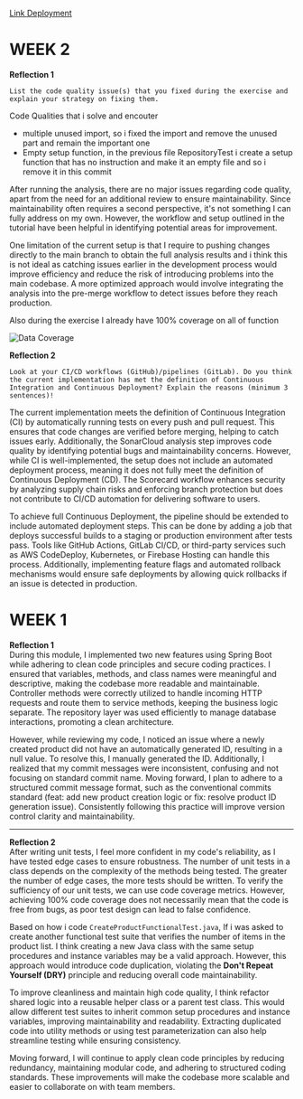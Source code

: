 [Link Deployment](https://overseas-cardinal-xuandu-dad35b97.koyeb.app/)

# WEEK 2
**Reflection 1**
````
List the code quality issue(s) that you fixed during the exercise and explain your strategy on fixing them.
````

Code Qualities that i solve and encouter
- multiple unused import, so i fixed the import and remove the unused part and remain the important one
- Empty setup function, in the previous file RepositoryTest i create a setup function that has no instruction and make it an empty file and so i remove it in this commit 

After running the analysis, there are no major issues regarding code quality, apart from the need for an additional review to ensure maintainability. Since maintainability often requires a second perspective, it's not something I can fully address on my own. However, the workflow and setup outlined in the tutorial have been helpful in identifying potential areas for improvement.

One limitation of the current setup is that I require to pushing changes directly to the main branch to obtain the full analysis results and i think this is not ideal as catching issues earlier in the development process would improve efficiency and reduce the risk of introducing problems into the main codebase. A more optimized approach would involve integrating the analysis into the pre-merge workflow to detect issues before they reach production.

Also during the exercise I already have 100% coverage on all of function

![Data Coverage](https://cdn.discordapp.com/attachments/1268572223157960845/1342481340070887425/Screenshot_2025-02-21_at_20.00.48.png?ex=67b9caad&is=67b8792d&hm=80e0100021f245f6ac132e7402472ea23513275560ab88b73291a52f9d5d02c7&)

**Reflection 2**
````
Look at your CI/CD workflows (GitHub)/pipelines (GitLab). Do you think the current implementation has met the definition of Continuous Integration and Continuous Deployment? Explain the reasons (minimum 3 sentences)!
````

The current implementation meets the definition of Continuous Integration (CI) by automatically running tests on every push and pull request. This ensures that code changes are verified before merging, helping to catch issues early. Additionally, the SonarCloud analysis step improves code quality by identifying potential bugs and maintainability concerns. However, while CI is well-implemented, the setup does not include an automated deployment process, meaning it does not fully meet the definition of Continuous Deployment (CD). The Scorecard workflow enhances security by analyzing supply chain risks and enforcing branch protection but does not contribute to CI/CD automation for delivering software to users.

To achieve full Continuous Deployment, the pipeline should be extended to include automated deployment steps. This can be done by adding a job that deploys successful builds to a staging or production environment after tests pass. Tools like GitHub Actions, GitLab CI/CD, or third-party services such as AWS CodeDeploy, Kubernetes, or Firebase Hosting can handle this process. Additionally, implementing feature flags and automated rollback mechanisms would ensure safe deployments by allowing quick rollbacks if an issue is detected in production.

# WEEK 1

**Reflection 1**  
During this module, I implemented two new features using Spring Boot while adhering to clean code principles and secure coding practices. I ensured that variables, methods, and class names were meaningful and descriptive, making the codebase more readable and maintainable. Controller methods were correctly utilized to handle incoming HTTP requests and route them to service methods, keeping the business logic separate. The repository layer was used efficiently to manage database interactions, promoting a clean architecture.

However, while reviewing my code, I noticed an issue where a newly created product did not have an automatically generated ID, resulting in a null value. To resolve this, I manually generated the ID. Additionally, I realized that my commit messages were inconsistent, confusing and not focusing on standard commit name. Moving forward, I plan to adhere to a structured commit message format, such as the conventional commits standard (feat: add new product creation logic or fix: resolve product ID generation issue). Consistently following this practice will improve version control clarity and maintainability.

---

**Reflection 2**  
After writing unit tests, I feel more confident in my code's reliability, as I have tested edge cases to ensure robustness. The number of unit tests in a class depends on the complexity of the methods being tested. The greater the number of edge cases, the more tests should be written. To verify the sufficiency of our unit tests, we can use code coverage metrics. However, achieving 100% code coverage does not necessarily mean that the code is free from bugs, as poor test design can lead to false confidence.

Based on how i code `CreateProductFunctionalTest.java`, If i was asked to create another functional test suite that verifies the number of items in the product list. I think creating a new Java class with the same setup procedures and instance variables may be a valid approach. However, this approach would introduce code duplication, violating the **Don't Repeat Yourself (DRY)** principle and reducing overall code maintainability.

To improve cleanliness and maintain high code quality, I think refactor shared logic into a reusable helper class or a parent test class. This would allow different test suites to inherit common setup procedures and instance variables, improving maintainability and readability. Extracting duplicated code into utility methods or using test parameterization can also help streamline testing while ensuring consistency.

Moving forward, I will continue to apply clean code principles by reducing redundancy, maintaining modular code, and adhering to structured coding standards. These improvements will make the codebase more scalable and easier to collaborate on with team members.
